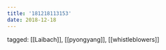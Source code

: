 ```yaml
---
title: '181218113153'
date: 2018-12-18
---
```

tagged: [[Laibach]], [[pyongyang]], [[whistleblowers]]
<iframe frameborder="0" height="1" id="ga_target" scrolling="no" style="background-color:transparent; overflow:hidden; position:absolute; top:0; left:0; z-index:9999;" width="1"></iframe>